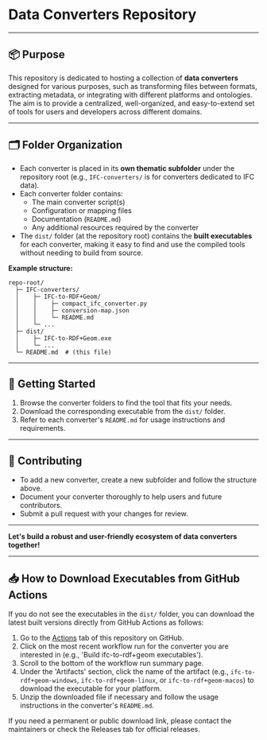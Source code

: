 # Data Converters Repository

---

## 📦 Purpose

This repository is dedicated to hosting a collection of **data converters** designed for various purposes, such as transforming files between formats, extracting metadata, or integrating with different platforms and ontologies. The aim is to provide a centralized, well-organized, and easy-to-extend set of tools for users and developers across different domains.

---

## 🗂️ Folder Organization

- Each converter is placed in its **own thematic subfolder** under the repository root (e.g., `IFC-converters/` is for converters dedicated to IFC data).
- Each converter folder contains:
  - The main converter script(s)
  - Configuration or mapping files
  - Documentation (`README.md`)
  - Any additional resources required by the converter
- The `dist/` folder (at the repository root) contains the **built executables** for each converter, making it easy to find and use the compiled tools without needing to build from source.

**Example structure:**
```
repo-root/
  ├─ IFC-converters/
  │    ├─ IFC-to-RDF+Geom/
  │    │    ├─ compact_ifc_converter.py
  │    │    ├─ conversion-map.json
  │    │    └─ README.md
  │    └─ ...
  ├─ dist/
  │    ├─ IFC-to-RDF+Geom.exe
  │    └─ ...
  └─ README.md  # (this file)
```

---

## 🚀 Getting Started

1. Browse the converter folders to find the tool that fits your needs.
2. Download the corresponding executable from the `dist/` folder.
3. Refer to each converter's `README.md` for usage instructions and requirements.

---

## 🤝 Contributing

- To add a new converter, create a new subfolder and follow the structure above.
- Document your converter thoroughly to help users and future contributors.
- Submit a pull request with your changes for review.

---

**Let's build a robust and user-friendly ecosystem of data converters together!** 

---

## 📥 How to Download Executables from GitHub Actions

If you do not see the executables in the `dist/` folder, you can download the latest built versions directly from GitHub Actions as follows:

1. Go to the [Actions](../../actions) tab of this repository on GitHub.
2. Click on the most recent workflow run for the converter you are interested in (e.g., 'Build ifc-to-rdf+geom executables').
3. Scroll to the bottom of the workflow run summary page.
4. Under the 'Artifacts' section, click the name of the artifact (e.g., `ifc-to-rdf+geom-windows`, `ifc-to-rdf+geom-linux`, or `ifc-to-rdf+geom-macos`) to download the executable for your platform.
5. Unzip the downloaded file if necessary and follow the usage instructions in the converter's `README.md`.

If you need a permanent or public download link, please contact the maintainers or check the Releases tab for official releases. 